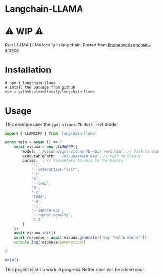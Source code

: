 # Langchain-LLAMA

# ⚠️ WIP ⚠️

Run LLAMA LLMs locally in langchain. Ported from [linonetwo/langchain-alpaca](https://github.com/linonetwo/langchain-alpaca)

# Installation

```shell
# npm i langchain-llama
# Intall the package from github
npm i github:alenvelocity/langchain-llama
```

# Usage 
This example uses the `ggml-vicuna-7b-4bit-rev1` model

```ts
import { LLAMACPP } from 'langchain-llama'

const main = async () => {
    const vicuna = new LLAMACPP({ 
        model: './vicuna/ggml-vicuna-7b-4bit-rev1.bin', // Path to model
        executablePath: './vicuna/main.exe', // Path to binary
        params:  [ // Parameters to pass to the binary
            '-i',
            '--interactive-first',
            '-t',
            '8',
            '--temp',
            '0',
            '-c',
            '2048',
            '-n',
            '-1',
            '--ignore-eos',
            '--repeat_penalty',
            '1.2'
        ] 
    })
    await vicuna.init()
    const response = await vicuna.generate(['Say "Hello World"'])
    console.log(response.generations)

}

main()
```

This project is still a work in progress. Better docs will be added soon
